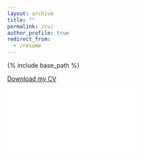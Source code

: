 ```yaml
---
layout: archive
title: ""
permalink: /cv/
author_profile: true
redirect_from:
  - /resume
---
```


{% include base_path %}

[Download my CV](../files/CV_ChizhaoYang_Jan_2021.pdf)

<object data="../files/CV_ChizhaoYang_Jan_2021.pdf" type="application/pdf" width="700px" height="700px">
    <embed src="../files/CV_ChizhaoYang_Jan_2021.pdf">
    </embed>
</object>
